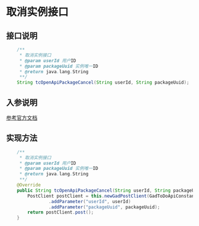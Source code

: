 # 取消实例接口

## 接口说明
```java
    /**
     * 取消实例接口
     * @param userId 用户ID
     * @param packageUuid 实例唯一ID
     * @return java.lang.String
     **/
    String tcOpenApiPackageCancel(String userId, String packageUuid);
```
## 入参说明
[参考官方文档](https://openplatform-portal.dg-work.cn/#/doc-jsapi?apiType=serverapi&docKey=2288)
## 实现方法
```java
    /**
     * 取消实例接口
     * @param userId 用户ID
     * @param packageUuid 实例唯一ID
     * @return java.lang.String
     **/
    @Override
    public String tcOpenApiPackageCancel(String userId, String packageUuid) {
        PostClient postClient = this.newGadPostClient(GadToDoApiConstants.TC_OPEN_API_PACKAGE_CANCEL)
                .addParameter("userId", userId)
                .addParameter("packageUuid", packageUuid);
        return postClient.post();
    }
```